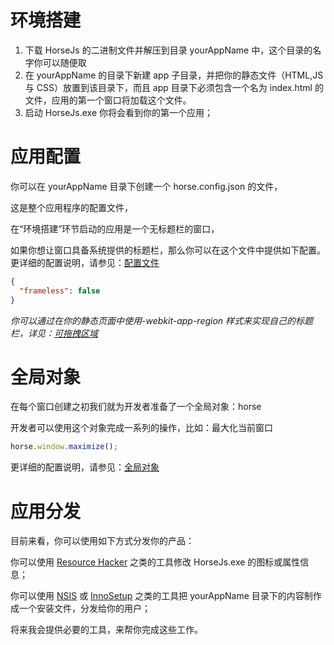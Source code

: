 # 环境搭建

1.  下载 HorseJs 的二进制文件并解压到目录 yourAppName 中，这个目录的名字你可以随便取
2.  在 yourAppName 的目录下新建 app 子目录，并把你的静态文件（HTML,JS 与 CSS）放置到该目录下，而且 app 目录下必须包含一个名为 index.html 的文件，应用的第一个窗口将加载这个文件。
3.  启动 HorseJs.exe 你将会看到你的第一个应用；

# 应用配置

你可以在 yourAppName 目录下创建一个 horse.config.json 的文件，

这是整个应用程序的配置文件，

在“环境搭建”环节启动的应用是一个无标题栏的窗口，

如果你想让窗口具备系统提供的标题栏，那么你可以在这个文件中提供如下配置。更详细的配置说明，请参见：[配置文件](Config.md)

```json
{
  "frameless": false
}
```

_你可以通过在你的静态页面中使用-webkit-app-region 样式来实现自己的标题栏，详见：[可拖拽区域](AppRegion.md)_

# 全局对象

在每个窗口创建之初我们就为开发者准备了一个全局对象：horse

开发者可以使用这个对象完成一系列的操作，比如：最大化当前窗口

```javascript
horse.window.maximize();
```

更详细的配置说明，请参见：[全局对象](Horse.md)

# 应用分发

目前来看，你可以使用如下方式分发你的产品：

你可以使用 [Resource Hacker](http://angusj.com/resourcehacker/) 之类的工具修改 HorseJs.exe 的图标或属性信息；

你可以使用 [NSIS](https://nsis.sourceforge.io/) 或 [InnoSetup](https://jrsoftware.org/isinfo.php) 之类的工具把 yourAppName 目录下的内容制作成一个安装文件，分发给你的用户；

将来我会提供必要的工具，来帮你完成这些工作。
